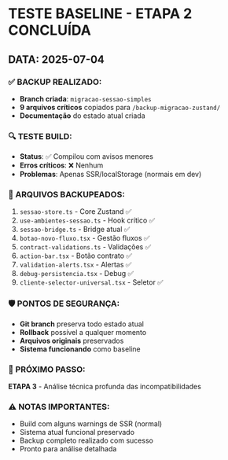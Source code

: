 # TESTE BASELINE - ETAPA 2 CONCLUÍDA

## DATA: 2025-07-04

### ✅ BACKUP REALIZADO:
- **Branch criada**: `migracao-sessao-simples`
- **9 arquivos críticos** copiados para `/backup-migracao-zustand/`
- **Documentação** do estado atual criada

### 🔍 TESTE BUILD:
- **Status**: ✅ Compilou com avisos menores
- **Erros críticos**: ❌ Nenhum
- **Problemas**: Apenas SSR/localStorage (normais em dev)

### 📁 ARQUIVOS BACKUPEADOS:
1. `sessao-store.ts` - Core Zustand ✅
2. `use-ambientes-sessao.ts` - Hook crítico ✅
3. `sessao-bridge.ts` - Bridge atual ✅
4. `botao-novo-fluxo.tsx` - Gestão fluxos ✅
5. `contract-validations.ts` - Validações ✅
6. `action-bar.tsx` - Botão contrato ✅
7. `validation-alerts.tsx` - Alertas ✅
8. `debug-persistencia.tsx` - Debug ✅
9. `cliente-selector-universal.tsx` - Seletor ✅

### 🛡️ PONTOS DE SEGURANÇA:
- **Git branch** preserva todo estado atual
- **Rollback** possível a qualquer momento
- **Arquivos originais** preservados
- **Sistema funcionando** como baseline

### 🎯 PRÓXIMO PASSO:
**ETAPA 3** - Análise técnica profunda das incompatibilidades

### ⚠️ NOTAS IMPORTANTES:
- Build com alguns warnings de SSR (normal)
- Sistema atual funcional preservado
- Backup completo realizado com sucesso
- Pronto para análise detalhada